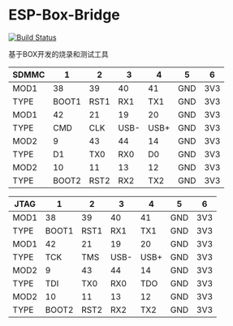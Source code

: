 # ESP-Box-Bridge

[![Build Status](https://github.com/stops-top/usb-bridge-esp/workflows/ci/badge.svg)](https://github.com/stops-top/usb-bridge-esp/actions/workflows/ci.yml)


基于BOX开发的烧录和测试工具

| SDMMC | 1 | 2 | 3 | 4 | 5 | 6 | 
| ---- | -- | -- | -- | -- |  -- | -- | 
| MOD1 | 38 | 39 | 40 | 41 | GND | 3V3 |
| TYPE | BOOT1 | RST1 | RX1 | TX1 | GND | 3V3 |
| MOD1 | 42 | 21 | 19 | 20 | GND | 3V3 |
| TYPE | CMD | CLK | USB- | USB+ | GND | 3V3 |
| MOD2 | 9  | 43 | 44 | 14 | GND | 3V3 |
| TYPE | D1 | TX0 | RX0 | D0 | GND | 3V3 |
| MOD2 | 10  | 11 | 13 | 12 | GND | 3V3 |
| TYPE | BOOT2 | RST2 | RX2 | TX2 | GND | 3V3 |


| JTAG | 1 | 2 | 3 | 4 | 5 | 6 | 
| ---- | -- | -- | -- | -- |  -- | -- | 
| MOD1 | 38 | 39 | 40 | 41 | GND | 3V3 |
| TYPE | BOOT1 | RST1 | RX1 | TX1 | GND | 3V3 |
| MOD1 | 42 | 21 | 19 | 20 | GND | 3V3 |
| TYPE | TCK | TMS | USB- | USB+ | GND | 3V3 |
| MOD2 | 9  | 43 | 44 | 14 | GND | 3V3 |
| TYPE | TDI | TX0 | RX0 | TDO | GND | 3V3 |
| MOD2 | 10  | 11 | 13 | 12 | GND | 3V3 |
| TYPE | BOOT2 | RST2 | RX2 | TX2 | GND | 3V3 |